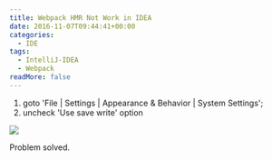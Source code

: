 ```yaml
---
title: Webpack HMR Not Work in IDEA
date: 2016-11-07T09:44:41+00:00
categories:
  - IDE
tags:
  - IntelliJ-IDEA
  - Webpack
readMore: false
---
```


1. goto 'File | Settings | Appearance & Behavior | System Settings';
2. uncheck 'Use save write' option

![](https://static.wxsm.space/blog/48595804-414e9980-e991-11e8-9582-113c7048e340.jpg)

Problem solved.

<!-- more -->